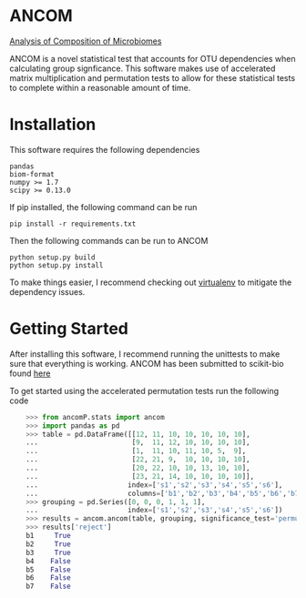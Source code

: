 ANCOM
=====

[Analysis of Composition of Microbiomes](http://www.microbecolhealthdis.net/index.php/mehd/article/view/27663%20)

ANCOM is a novel statistical test that accounts for OTU dependencies when calculating group signficance.
This software makes use of accelerated matrix multiplication and permutation tests to
allow for these statistical tests to complete within a reasonable amount of time.


Installation
============
This software requires the following dependencies
```
pandas
biom-format
numpy >= 1.7
scipy >= 0.13.0
```

If pip installed, the following command can be run
```
pip install -r requirements.txt
```
Then the following commands can be run to ANCOM
```
python setup.py build
python setup.py install
```
To make things easier, I recommend checking out [virtualenv](https://virtualenv.readthedocs.org/en/latest/)
to mitigate the dependency issues.

Getting Started
===============
After installing this software, I recommend running the unittests to make sure that everything is working.
ANCOM has been submitted to scikit-bio found [here](http://scikit-bio.org/docs/0.4.2/generated/generated/skbio.stats.composition.ancom.html#skbio.stats.composition.ancom)

To get started using the accelerated permutation tests run the following code
```python
    >>> from ancomP.stats import ancom
    >>> import pandas as pd
    >>> table = pd.DataFrame([[12, 11, 10, 10, 10, 10, 10],
    ...                       [9,  11, 12, 10, 10, 10, 10],
    ...                       [1,  11, 10, 11, 10, 5,  9],
    ...                       [22, 21, 9,  10, 10, 10, 10],
    ...                       [20, 22, 10, 10, 13, 10, 10],
    ...                       [23, 21, 14, 10, 10, 10, 10]],
    ...                      index=['s1','s2','s3','s4','s5','s6'],
    ...                      columns=['b1','b2','b3','b4','b5','b6','b7'])
    >>> grouping = pd.Series([0, 0, 0, 1, 1, 1],
    ...                      index=['s1','s2','s3','s4','s5','s6'])
    >>> results = ancom.ancom(table, grouping, significance_test='permutative_anova', permutations=100)
    >>> results['reject']
    b1     True
    b2     True
    b3     True
    b4    False
    b5    False
    b6    False
    b7    False
```
